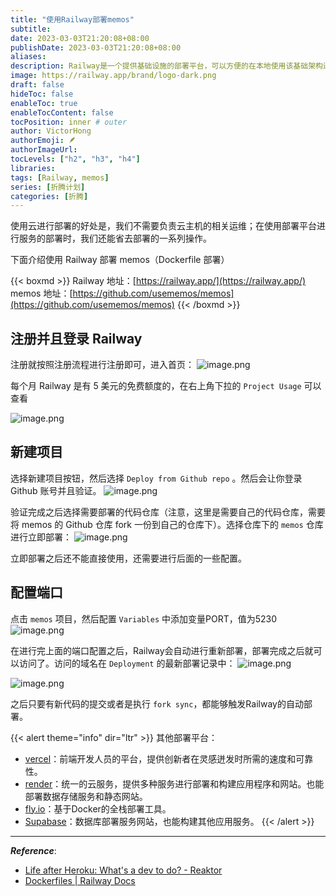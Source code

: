 ```yaml
---
title: "使用Railway部署memos"
subtitle: 
date: 2023-03-03T21:20:08+08:00
publishDate: 2023-03-03T21:20:08+08:00
aliases:
description: Railway是一个提供基础设施的部署平台，可以方便的在本地使用该基础架构进行开发，然后部署到云端。支持Docker、Java、JS等程序的部署，并且集成了CICD。
image: https://railway.app/brand/logo-dark.png
draft: false
hideToc: false
enableToc: true
enableTocContent: false
tocPosition: inner # outer
author: VictorHong
authorEmoji: 🪶
authorImageUrl:
tocLevels: ["h2", "h3", "h4"]
libraries: 
tags: [Railway, memos]
series: [折腾计划]
categories: [折腾]
---
```


使用云进行部署的好处是，我们不需要负责云主机的相关运维；在使用部署平台进行服务的部署时，我们还能省去部署的一系列操作。

下面介绍使用 Railway 部署 memos（Dockerfile 部署）

{{< boxmd >}}
Railway 地址：[https://railway.app/](https://railway.app/)
memos 地址：[https://github.com/usememos/memos](https://github.com/usememos/memos)
{{< /boxmd >}}


## 注册并且登录 Railway

注册就按照注册流程进行注册即可，进入首页：
![image.png](https://cos.jiahongw.com/PicGo/20230303222909.png)

每个月 Railway 是有 5 美元的免费额度的，在右上角下拉的 `Project Usage` 可以查看

![image.png](https://cos.jiahongw.com/PicGo/20230303223032.png)

## 新建项目

选择新建项目按钮，然后选择 `Deploy from Github repo` 。然后会让你登录 Github 账号并且验证。
![image.png](https://cos.jiahongw.com/PicGo/20230303223218.png)

验证完成之后选择需要部署的代码仓库（注意，这里是需要自己的代码仓库，需要将 memos 的 Github 仓库 fork 一份到自己的仓库下）。选择仓库下的 `memos` 仓库进行立即部署：
![image.png](https://cos.jiahongw.com/PicGo/20230303223541.png)

立即部署之后还不能直接使用，还需要进行后面的一些配置。

## 配置端口

点击 `memos` 项目，然后配置 `Variables` 中添加变量PORT，值为5230
![image.png](https://cos.jiahongw.com/PicGo/20230303223937.png)


在进行完上面的端口配置之后，Railway会自动进行重新部署，部署完成之后就可以访问了。访问的域名在 `Deployment` 的最新部署记录中：
![image.png](https://cos.jiahongw.com/PicGo/20230303224156.png)


![image.png](https://cos.jiahongw.com/PicGo/20230303224231.png)



之后只要有新代码的提交或者是执行 `fork sync`，都能够触发Railway的自动部署。


{{< alert theme="info" dir="ltr" >}} 
其他部署平台：
- [vercel](https://vercel.com/)：前端开发人员的平台，提供创新者在灵感迸发时所需的速度和可靠性。
- [render](https://render.com/)：统一的云服务，提供多种服务进行部署和构建应用程序和网站。也能部署数据存储服务和静态网站。
- [fly.io](https://fly.io/)：基于Docker的全栈部署工具。
- [Supabase](https://supabase.com/)：数据库部署服务网站，也能构建其他应用服务。
{{< /alert >}}


---

**_Reference_**:

- [Life after Heroku: What's a dev to do? - Reaktor](https://www.reaktor.com/blog/how-to-deal-with-life-after-heroku/)
- [Dockerfiles | Railway Docs](https://docs.railway.app/deploy/dockerfiles)
